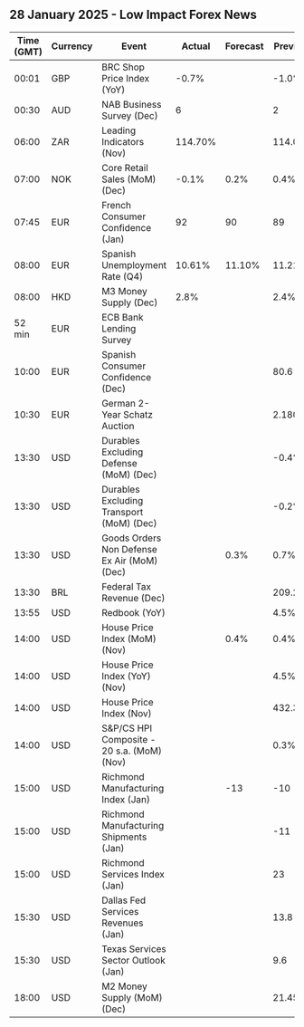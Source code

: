 ## 28 January 2025 - Low Impact Forex News

| Time (GMT) | Currency | Event | Actual | Forecast | Previous |
|------|----------|-------|--------|----------|----------|
| 00:01 | GBP | BRC Shop Price Index (YoY) | -0.7% |  | -1.0% |
| 00:30 | AUD | NAB Business Survey (Dec) | 6 |  | 2 |
| 06:00 | ZAR | Leading Indicators (Nov) | 114.70% |  | 114.00% |
| 07:00 | NOK | Core Retail Sales (MoM) (Dec) | -0.1% | 0.2% | 0.4% |
| 07:45 | EUR | French Consumer Confidence (Jan) | 92 | 90 | 89 |
| 08:00 | EUR | Spanish Unemployment Rate (Q4) | 10.61% | 11.10% | 11.21% |
| 08:00 | HKD | M3 Money Supply (Dec) | 2.8% |  | 2.4% |
| 52 min | EUR | ECB Bank Lending Survey |  |  |  |
| 10:00 | EUR | Spanish Consumer Confidence (Dec) |  |  | 80.6 |
| 10:30 | EUR | German 2-Year Schatz Auction |  |  | 2.180% |
| 13:30 | USD | Durables Excluding Defense (MoM) (Dec) |  |  | -0.4% |
| 13:30 | USD | Durables Excluding Transport (MoM) (Dec) |  |  | -0.2% |
| 13:30 | USD | Goods Orders Non Defense Ex Air (MoM) (Dec) |  | 0.3% | 0.7% |
| 13:30 | BRL | Federal Tax Revenue (Dec) |  |  | 209.22B |
| 13:55 | USD | Redbook (YoY) |  |  | 4.5% |
| 14:00 | USD | House Price Index (MoM) (Nov) |  | 0.4% | 0.4% |
| 14:00 | USD | House Price Index (YoY) (Nov) |  |  | 4.5% |
| 14:00 | USD | House Price Index (Nov) |  |  | 432.3 |
| 14:00 | USD | S&P/CS HPI Composite - 20 s.a. (MoM) (Nov) |  |  | 0.3% |
| 15:00 | USD | Richmond Manufacturing Index (Jan) |  | -13 | -10 |
| 15:00 | USD | Richmond Manufacturing Shipments (Jan) |  |  | -11 |
| 15:00 | USD | Richmond Services Index (Jan) |  |  | 23 |
| 15:30 | USD | Dallas Fed Services Revenues (Jan) |  |  | 13.8 |
| 15:30 | USD | Texas Services Sector Outlook (Jan) |  |  | 9.6 |
| 18:00 | USD | M2 Money Supply (MoM) (Dec) |  |  | 21.45T |
